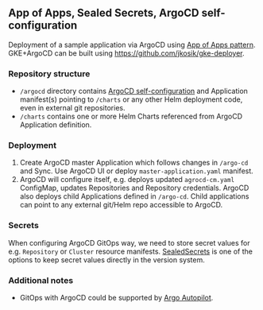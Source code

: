 ## App of Apps, Sealed Secrets, ArgoCD self-configuration
Deployment of a sample application via ArgoCD using [App of Apps pattern](https://argoproj.github.io/argo-cd/operator-manual/declarative-setup/#app-of-apps).
GKE+ArgoCD can be built using https://github.com/jkosik/gke-deployer.

### Repository structure
- `/argocd` directory contains [ArgoCD self-configuration](https://argoproj.github.io/argo-cd/operator-manual/declarative-setup/#atomic-configuration) and Application manifest(s) pointing to `/charts` or any other Helm deployment code, even in external git repositories.
- `/charts` contains one or more Helm Charts referenced from ArgoCD Application definition.

### Deployment
1. Create ArgoCD master Application which follows changes in `/argo-cd` and Sync. Use ArgoCD UI or deploy `master-application.yaml` manifest.
2. ArgoCD will configure itself, e.g. deploys updated `agrocd-cm.yaml` ConfigMap, updates Repositories and Repository credentials.
ArgoCD also deploys child Applications defined in `/argo-cd`. Child applications can point to any external git/Helm repo accessible to ArgoCD.

### Secrets
When configuring ArgoCD GitOps way, we need to store secret values for e.g. `Repository` or `Cluster` resource manifests. [SealedSecrets](https://github.com/jkosik/gke-deployer#secrets-management) is one of the options to keep secret values directly in the version system.

### Additional notes
- GitOps with ArgoCD could be supported by [Argo Autopilot](https://github.com/argoproj-labs/argocd-autopilot).
